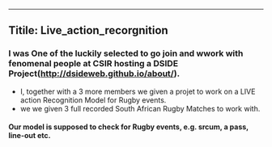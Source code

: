 ----
Titile: Live_action_recorgnition
----
### I was One of the luckily selected to go join and wwork with fenomenal people at CSIR hosting a DSIDE Project(http://dsideweb.github.io/about/).
* I, together with a 3 more members we given a projet to work on a LIVE action Recognition Model for Rugby events. 
* we we given 3 full recorded South African Rugby Matches to work with.
#### Our model is supposed to check for Rugby events, e.g. srcum, a pass, line-out etc.
